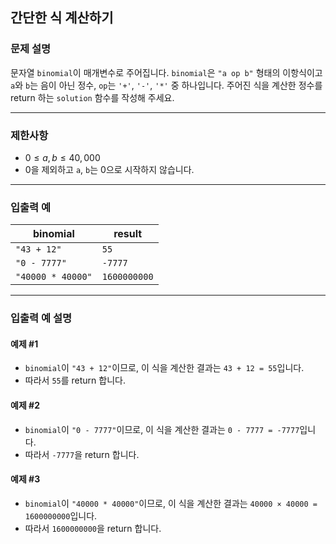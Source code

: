 ## 간단한 식 계산하기

### 문제 설명
문자열 `binomial`이 매개변수로 주어집니다. `binomial`은 `"a op b"` 형태의 이항식이고 `a`와 `b`는 음이 아닌 정수, `op`는 `'+'`, `'-'`, `'*'` 중 하나입니다. 주어진 식을 계산한 정수를 return 하는 `solution` 함수를 작성해 주세요.

---

### 제한사항
- $0 \leq a, b \leq 40,000$
- 0을 제외하고 `a`, `b`는 0으로 시작하지 않습니다.

---

### 입출력 예

| binomial          | result       |
|-------------------|--------------|
| `"43 + 12"`       | `55`         |
| `"0 - 7777"`      | `-7777`      |
| `"40000 * 40000"` | `1600000000` |

---

### 입출력 예 설명

#### 예제 #1
- `binomial`이 `"43 + 12"`이므로, 이 식을 계산한 결과는 `43 + 12 = 55`입니다.
- 따라서 `55`를 return 합니다.

#### 예제 #2
- `binomial`이 `"0 - 7777"`이므로, 이 식을 계산한 결과는 `0 - 7777 = -7777`입니다.
- 따라서 `-7777`을 return 합니다.

#### 예제 #3
- `binomial`이 `"40000 * 40000"`이므로, 이 식을 계산한 결과는 `40000 × 40000 = 1600000000`입니다.
- 따라서 `1600000000`을 return 합니다.